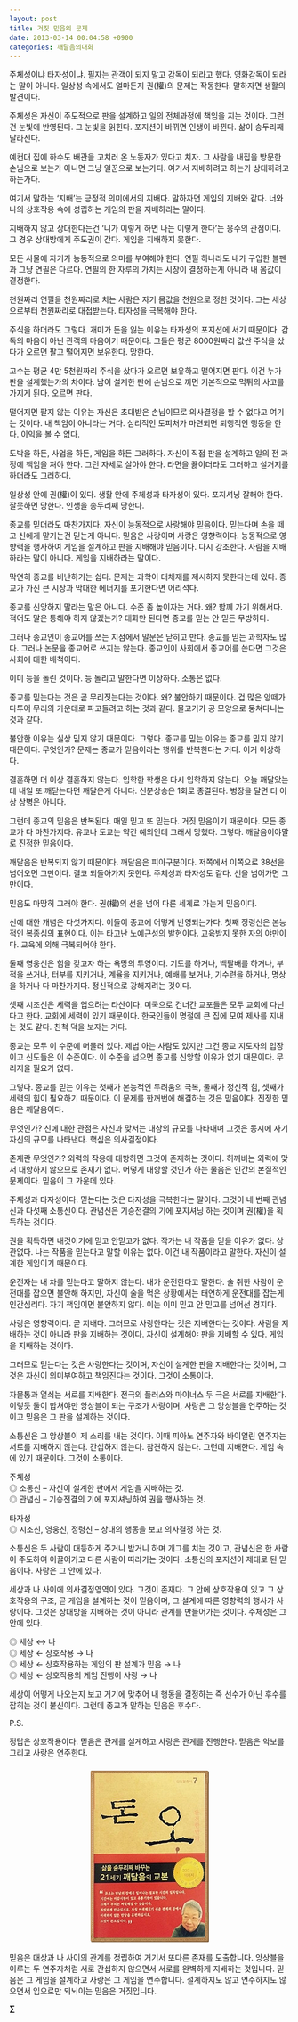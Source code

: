 ```yaml
---
layout: post
title: 거짓 믿음의 문제
date: 2013-03-14 00:04:58 +0900
categories: 깨달음의대화
---
```

주체성이냐 타자성이냐. 필자는 관객이 되지 말고 감독이 되라고 했다. 영화감독이 되라는 말이 아니다. 일상성 속에서도 얼마든지 권(權)의 문제는 작동한다. 말하자면 생활의 발견이다. 


  


주체성은 자신이 주도적으로 판을 설계하고 일의 전체과정에 책임을 지는 것이다. 그런건 눈빛에 반영된다. 그 눈빛을 읽힌다. 포지션이 바뀌면 인생이 바뀐다. 삶이 송두리째 달라진다. 


  


예컨대 집에 하수도 배관을 고치러 온 노동자가 있다고 치자. 그 사람을 내집을 방문한 손님으로 보는가 아니면 그냥 일꾼으로 보는가다. 여기서 지배하려고 하는가 상대하려고 하는가다. 


  


여기서 말하는 ‘지배’는 긍정적 의미에서의 지배다. 말하자면 게임의 지배와 같다. 너와 나의 상호작용 속에 성립하는 게임의 판을 지배하라는 말이다. 


  


지배하지 않고 상대한다는건 ‘니가 이렇게 하면 나는 이렇게 한다’는 응수의 관점이다. 그 경우 상대방에게 주도권이 간다. 게임을 지배하지 못한다. 


  


모든 사물에 자기가 능동적으로 의미를 부여해야 한다. 연필 하나라도 내가 구입한 볼펜과 그냥 연필은 다르다. 연필의 한 자루의 가치는 시장이 결정하는게 아니라 내 몸값이 결정한다. 


  


천원짜리 연필을 천원짜리로 치는 사람은 자기 몸값을 천원으로 정한 것이다. 그는 세상으로부터 천원짜리로 대접받는다. 타자성을 극복해야 한다. 


  


주식을 하더라도 그렇다. 개미가 돈을 잃는 이유는 타자성의 포지션에 서기 때문이다. 감독의 마음이 아닌 관객의 마음이기 때문이다. 그들은 평균 8000원짜리 값싼 주식을 샀다가 오르면 팔고 떨어지면 보유한다. 망한다. 


  


고수는 평균 4만 5천원짜리 주식을 샀다가 오르면 보유하고 떨어지면 판다. 이건 누가 판을 설계했는가의 차이다. 남이 설계한 판에 손님으로 끼면 기본적으로 먹튀의 사고를 가지게 된다. 오르면 판다. 


  


떨어지면 팔지 않는 이유는 자신은 초대받은 손님이므로 의사결정을 할 수 없다고 여기는 것이다. 내 책임이 아니라는 거다. 심리적인 도피처가 마련되면 퇴행적인 행동을 한다. 이익을 볼 수 없다. 


  


도박을 하든, 사업을 하든, 게임을 하든 그러하다. 자신이 직접 판을 설계하고 일의 전 과정에 책임을 져야 한다. 그런 자세로 살아야 한다. 라면을 끓이더라도 그러하고 설거지를 하더라도 그러하다. 


  


일상성 안에 권(權)이 있다. 생활 안에 주체성과 타자성이 있다. 포지셔닝 잘해야 한다. 잘못하면 당한다. 인생을 송두리째 당한다.


  


종교를 믿더라도 마찬가지다. 자신이 능동적으로 사랑해야 믿음이다. 믿는다며 손을 떼고 신에게 맡기는건 믿는게 아니다. 믿음은 사랑이며 사랑은 영향력이다. 능동적으로 영향력을 행사하여 게임을 설계하고 판을 지배해야 믿음이다. 다시 강조한다. 사람을 지배하라는 말이 아니다. 게임을 지배하라는 말이다. 


  


막연히 종교를 비난하기는 쉽다. 문제는 과학이 대체재를 제시하지 못한다는데 있다. 종교가 가진 큰 시장과 막대한 에너지를 포기한다면 어리석다. 


  


종교를 신앙하지 말라는 말은 아니다. 수준 좀 높이자는 거다. 왜? 함께 가기 위해서다. 적어도 말은 통해야 하지 않겠는가? 대화만 된다면 종교를 믿는 안 믿든 무방하다. 


  


그러나 종교인이 종교어를 쓰는 지점에서 말문은 닫히고 만다. 종교를 믿는 과학자도 많다. 그러나 논문을 종교어로 쓰지는 않는다. 종교인이 사회에서 종교어를 쓴다면 그것은 사회에 대한 배척이다. 


  


이미 등을 돌린 것이다. 등 돌리고 말한다면 이상하다. 소통은 없다. 


  


종교를 믿는다는 것은 곧 무리짓는다는 것이다. 왜? 불안하기 때문이다. 겁 많은 양떼가 다투어 무리의 가운데로 파고들려고 하는 것과 같다. 물고기가 공 모양으로 뭉쳐다니는 것과 같다. 


  


불안한 이유는 실상 믿지 않기 때문이다. 그렇다. 종교를 믿는 이유는 종교를 믿지 않기 때문이다. 무엇인가? 문제는 종교가 믿음이라는 행위를 반복한다는 거다. 이거 이상하다. 


  


결혼하면 더 이상 결혼하지 않는다. 입학한 학생은 다시 입학하지 않는다. 오늘 깨달았는데 내일 또 깨닫는다면 깨달은게 아니다. 신분상승은 1회로 종결된다. 병장을 달면 더 이상 상병은 아니다.


  


그런데 종교의 믿음은 반복된다. 매일 믿고 또 믿는다. 거짓 믿음이기 때문이다. 모든 종교가 다 마찬가지다. 유교나 도교는 약간 예외인데 그래서 망했다. 그렇다. 깨달음이야말로 진정한 믿음이다. 


  


깨달음은 반복되지 않기 때문이다. 깨달음은 피아구분이다. 저쪽에서 이쪽으로 38선을 넘어오면 그만이다. 결코 되돌아가지 못한다. 주체성과 타자성도 같다. 선을 넘어가면 그만이다. 


  


믿음도 마땅히 그래야 한다. 권(權)의 선을 넘어 다른 세계로 가는게 믿음이다. 


  


신에 대한 개념은 다섯가지다. 이들이 종교에 어떻게 반영되는가다. 첫째 정령신은 본능적인 복종심의 표현이다. 이는 타고난 노예근성의 발현이다. 교육받지 못한 자의 야만이다. 교육에 의해 극복되어야 한다. 


  


둘째 영웅신은 힘을 갖고자 하는 욕망의 투영이다. 기도를 하거나, 백팔배를 하거나, 부적을 쓰거나, 터부를 지키거나, 계율을 지키거나, 예배를 보거나, 기수련을 하거나, 명상을 하거나 다 마찬가지다. 정신적으로 강해지려는 것이다. 


  


셋째 시조신은 세력을 업으려는 타산이다. 미국으로 건너간 교포들은 모두 교회에 다닌다고 한다. 교회에 세력이 있기 때문이다. 한국인들이 명절에 큰 집에 모여 제사를 지내는 것도 같다. 친척 덕을 보자는 거다. 


  


종교는 모두 이 수준에 머물러 있다. 제법 아는 사람도 있지만 그건 종교 지도자의 입장이고 신도들은 이 수준이다. 이 수준을 넘으면 종교를 신앙할 이유가 없기 때문이다. 무리지을 필요가 없다. 


  


그렇다. 종교를 믿는 이유는 첫째가 본능적인 두려움의 극복, 둘째가 정신적 힘, 셋째가 세력의 힘이 필요하기 때문이다. 이 문제를 한꺼번에 해결하는 것은 믿음이다. 진정한 믿음은 깨달음이다. 


  


무엇인가? 신에 대한 관점은 자신과 맞서는 대상의 규모를 나타내며 그것은 동시에 자기 자신의 규모를 나타낸다. 핵심은 의사결정이다. 


  


존재란 무엇인가? 외력의 작용에 대항하면 그것이 존재하는 것이다. 허깨비는 외력에 맞서 대항하지 않으므로 존재가 없다. 어떻게 대항할 것인가 하는 물음은 인간의 본질적인 문제이다. 믿음이 그 가운데 있다. 


  


주체성과 타자성이다. 믿는다는 것은 타자성을 극복한다는 말이다. 그것이 네 번째 관념신과 다섯째 소통신이다. 관념신은 기승전결의 기에 포지셔닝 하는 것이며 권(權)을 획득하는 것이다. 


  


권을 획득하면 내것이기에 믿고 안믿고가 없다. 작가는 내 작품을 믿을 이유가 없다. 상관없다. 나는 작품을 믿는다고 말할 이유는 없다. 이건 내 작품이라고 말한다. 자신이 설계한 게임이기 때문이다. 


  


운전자는 내 차를 믿는다고 말하지 않는다. 내가 운전한다고 말한다. 술 취한 사람이 운전대를 잡으면 불안해 하지만, 자신이 술을 먹은 상황에서는 태연하게 운전대를 잡는게 인간심리다. 자기 책임이면 불안하지 않다. 이는 이미 믿고 안 믿고를 넘어선 경지다. 


  


사랑은 영향력이다. 곧 지배다. 그러므로 사랑한다는 것은 지배한다는 것이다. 사람을 지배하는 것이 아니라 판을 지배하는 것이다. 자신이 설계해야 판을 지배할 수 있다. 게임을 지배하는 것이다.


  


그러므로 믿는다는 것은 사랑한다는 것이며, 자신이 설계한 판을 지배한다는 것이며, 그것은 자신이 의미부여하고 책임진다는 것이다. 그것이 소통이다. 


  


자물통과 열쇠는 서로를 지배한다. 전극의 플러스와 마이너스 두 극은 서로를 지배한다. 이렇듯 둘이 합쳐야만 앙상블이 되는 구조가 사랑이며, 사랑은 그 앙상블을 연주하는 것이고 믿음은 그 판을 설계하는 것이다. 


  


소통신은 그 앙상블이 제 소리를 내는 것이다. 이때 피아노 연주자와 바이얼린 연주자는 서로를 지배하지 않는다. 간섭하지 않는다. 참견하지 않는다. 그런데 지배한다. 게임 속에 있기 때문이다. 그것이 소통이다. 


  


주체성    
◎ 소통신 – 자신이 설계한 판에서 게임을 지배하는 것.     
◎ 관념신 – 기승전결의 기에 포지셔닝하여 권을 행사하는 것. 


  


타자성     
◎ 시조신, 영웅신, 정령신 – 상대의 행동을 보고 의사결정 하는 것. 


  


소통신은 두 사람이 대등하게 주거니 받거니 하며 개그를 치는 것이고, 관념신은 한 사람이 주도하여 이끌어가고 다른 사람이 따라가는 것이다. 소통신의 포지션이 제대로 된 믿음이다. 사랑은 그 안에 있다. 


  


세상과 나 사이에 의사결정영역이 있다. 그것이 존재다. 그 안에 상호작용이 있고 그 상호작용의 구조, 곧 게임을 설계하는 것이 믿음이며, 그 설계에 따른 영향력의 행사가 사랑이다. 그것은 상대방을 지배하는 것이 아니라 관계를 만들어가는 것이다. 주체성은 그 안에 있다. 


  


◎ 세상 ↔ 나    
◎ 세상 ← 상호작용 → 나    
◎ 세상 ← 상호작용하는 게임의 판 설계가 믿음 → 나     
◎ 세상 ← 상호작용의 게임 진행이 사랑 → 나 


  


세상이 어떻게 나오는지 보고 거기에 맞추어 내 행동을 결정하는 즉 선수가 아닌 후수를 잡히는 것이 불신이다. 그런데 종교가 말하는 믿음은 후수다. 



P.S.

정답은 상호작용이다. 믿음은 관계를 설계하고 사랑은 관계를 진행한다. 믿음은 악보를 그리고 사랑은 연주한다. 



 ###


  




<p align="center">
  <a href="?mid=DonOh"><img alt="345678.jpg" src="files/attach/images/198/727/315/55.JPG" /> <br /></a> 
  
  <p>
  </p>믿음은 대상과 나 사이의 관계를 정립하여 거기서 또다른 존재를 도출합니다. 앙상블을 이루는 두 연주자처럼 서로 간섭하지 않으면서 서로를 완벽하게 지배하는 것입니다. 믿음은 그 게임을 설계하고 사랑은 그 게임을 연주합니다. 설계하지도 않고 연주하지도 않으면서 입으로만 되뇌이는 믿음은 거짓입니다. 
  
  <p>
  </p>
  
  <p>
  </p>
  
  <p>
    <b>∑</b> <br /><br />
  </p>
  
  <p>
  </p>
  
  <p>
  </p>
  
  <p>
  </p>
  
  <p>
  </p>
  
  <p>
  </p>
  
  <p>
  </p>
  
  <p>
  </p>
  
  <p>
  </p>
  
  <p>
  </p>
</p>